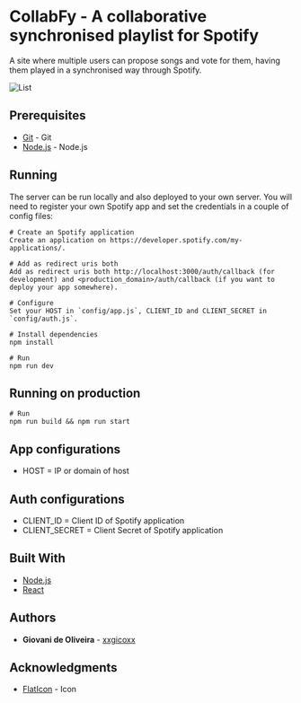 # CollabFy - A collaborative synchronised playlist for Spotify

A site where multiple users can propose songs and vote for them, having them played in a synchronised way through Spotify.

![List](https://i.imgur.com/G0KGydl.png)

## Prerequisites

* [Git](https://git-scm.com/) - Git
* [Node.js](https://nodejs.org/en/) - Node.js

## Running

The server can be run locally and also deployed to your own server. You will need to register your own Spotify app and set the credentials in a couple of config files:

````
# Create an Spotify application
Create an application on https://developer.spotify.com/my-applications/.

# Add as redirect uris both
Add as redirect uris both http://localhost:3000/auth/callback (for development) and <production_domain>/auth/callback (if you want to deploy your app somewhere).

# Configure
Set your HOST in `config/app.js`, CLIENT_ID and CLIENT_SECRET in `config/auth.js`.

# Install dependencies
npm install

# Run
npm run dev
````

## Running on production

```
# Run
npm run build && npm run start
```

## App configurations

* HOST = IP or domain of host

## Auth configurations

* CLIENT_ID = Client ID of Spotify application
* CLIENT_SECRET = Client Secret of Spotify application

## Built With

* [Node.js](https://nodejs.org/en/)
* [React](https://reactjs.org/)

## Authors

* **Giovani de Oliveira** - [xxgicoxx](https://github.com/xxgicoxx)

## Acknowledgments

* [FlatIcon](https://www.flaticon.com/) - Icon